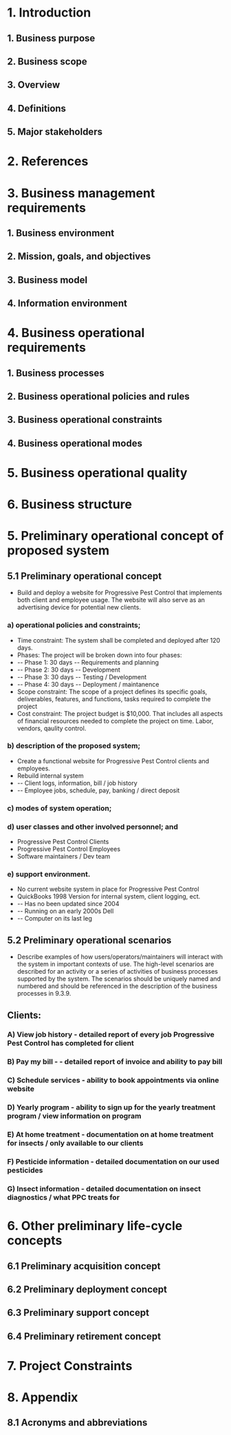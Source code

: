 # 1. Introduction
## 1. Business purpose
## 2. Business scope
## 3. Overview
## 4. Definitions
## 5. Major stakeholders
# 2. References
# 3. Business management requirements
## 1. Business environment
## 2. Mission, goals, and objectives
## 3. Business model
## 4. Information environment
# 4. Business operational requirements
## 1. Business processes
## 2. Business operational policies and rules
## 3. Business operational constraints
## 4. Business operational modes
# 5. Business operational quality
# 6. Business structure
# 5. Preliminary operational concept of proposed system

## 5.1 Preliminary operational concept
- Build and deploy a website for Progressive Pest Control that implements both client and employee usage. The website will also serve as an advertising device for potential new clients. 

### a) operational policies and constraints;
- Time constraint: The system shall be completed and deployed after 120 days. 
- Phases: The project will be broken down into four phases:
- -- Phase 1: 30 days -- Requirements and planning 
- -- Phase 2: 30 days -- Development 
- -- Phase 3: 30 days -- Testing / Development 
- -- Phase 4: 30 days -- Deployment / maintanence 
- Scope constraint: The scope of a project defines its specific goals, deliverables, features, and functions, tasks required to complete the project 
- Cost constraint: The project budget is $10,000. That includes all aspects of financial resources needed to complete the project on time. Labor, vendors, qaulity control. 

### b) description of the proposed system;
- Create a functional website for Progressive Pest Control clients and employees.
- Rebuild internal system 
- -- Client logs, information, bill / job history 
- -- Employee jobs, schedule, pay, banking / direct deposit

### c) modes of system operation;

### d) user classes and other involved personnel; and
- Progressive Pest Control Clients 
- Progressive Pest Control Employees 
- Software maintainers / Dev team 

### e) support environment.
- No current website system in place for Progressive Pest Control 
- QuickBooks 1998 Version for internal system, client logging, ect. 
- -- Has no been updated since 2004 
- -- Running on an early 2000s Dell 
- -- Computer on its last leg

## 5.2 Preliminary operational scenarios
- Describe examples of how users/operators/maintainers will interact with the system in important contexts of use. The high-level scenarios are described for an activity or a series of activities of business processes supported by the system. The scenarios should be uniquely named and numbered and should be referenced in the description of the business processes in 9.3.9.
## Clients: 
### A) View job history - detailed report of every job Progressive Pest Control has completed for client 
### B) Pay my bill - - detailed report of invoice and ability to pay bill 
### C) Schedule services - ability to book appointments via online website
### D) Yearly program - ability to sign up for the yearly treatment program / view information on program 
### E) At home treatment - documentation on at home treatment for insects / only available to our clients
### F) Pesticide information - detailed documentation on our used pesticides
### G) Insect information - detailed documentation on insect diagnostics / what PPC treats for

# 6. Other preliminary life-cycle concepts

## 6.1 Preliminary acquisition concept

## 6.2 Preliminary deployment concept

## 6.3 Preliminary support concept

## 6.4 Preliminary retirement concept

# 7. Project Constraints

# 8. Appendix

## 8.1 Acronyms and abbreviations
